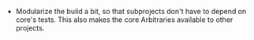 - Modularize the build a bit, so that subprojects don't have to depend on core's tests. This also makes the core Arbitraries available to other projects.
